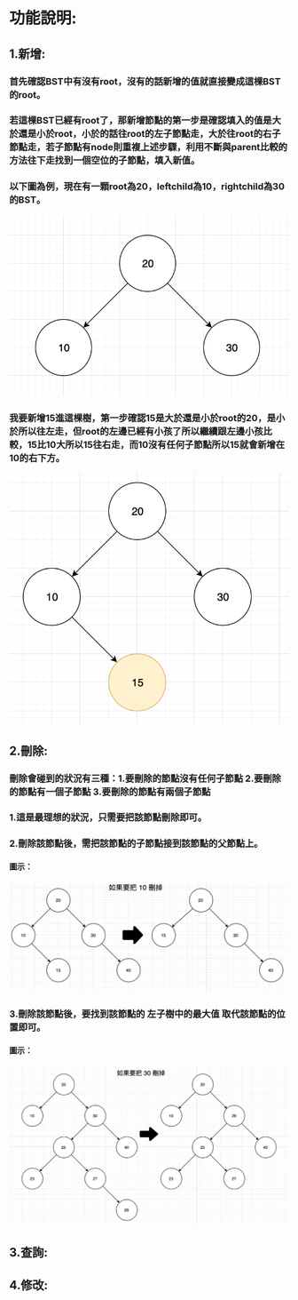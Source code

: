 # 功能說明:
## 1.新增:
### 首先確認BST中有沒有root，沒有的話新增的值就直接變成這棵BST的root。
### 若這棵BST已經有root了，那新增節點的第一步是確認填入的值是大於還是小於root，小於的話往root的左子節點走，大於往root的右子節點走，若子節點有node則重複上述步驟，利用不斷與parent比較的方法往下走找到一個空位的子節點，填入新值。
### 以下圖為例，現在有一顆root為20，leftchild為10，rightchild為30的BST。
![](/classnote/images/insert1.png)
### 我要新增15進這棵樹，第一步確認15是大於還是小於root的20，是小於所以往左走，但root的左邊已經有小孩了所以繼續跟左邊小孩比較，15比10大所以15往右走，而10沒有任何子節點所以15就會新增在10的右下方。
![](/classnote/images/insert2.png)

## 2.刪除:
### 刪除會碰到的狀況有三種：1.要刪除的節點沒有任何子節點   2.要刪除的節點有一個子節點   3.要刪除的節點有兩個子節點
### 1.這是最理想的狀況，只需要把該節點刪除即可。
### 2.刪除該節點後，需把該節點的子節點接到該節點的父節點上。
#### 圖示：
![](/classnote/images/delete1.png)
### 3.刪除該節點後，要找到該節點的 **左子樹中的最大值** 取代該節點的位置即可。
#### 圖示：
![](/classnote/images/delete2.png)

## 3.查詢:

## 4.修改:
